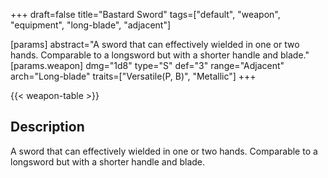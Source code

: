 +++
draft=false
title="Bastard Sword"
tags=["default", "weapon", "equipment", "long-blade", "adjacent"]

[params]
  abstract="A sword that can effectively wielded in one or two hands. Comparable to a longsword but with a shorter handle and blade."
  [params.weapon]
    dmg="1d8"
    type="S"
    def="3"
    range="Adjacent"
    arch="Long-blade"
    traits=["Versatile(P, B)", "Metallic"]
+++

{{< weapon-table >}}

## Description
A sword that can effectively wielded in one or two hands. Comparable to a longsword but with a shorter handle and blade.
